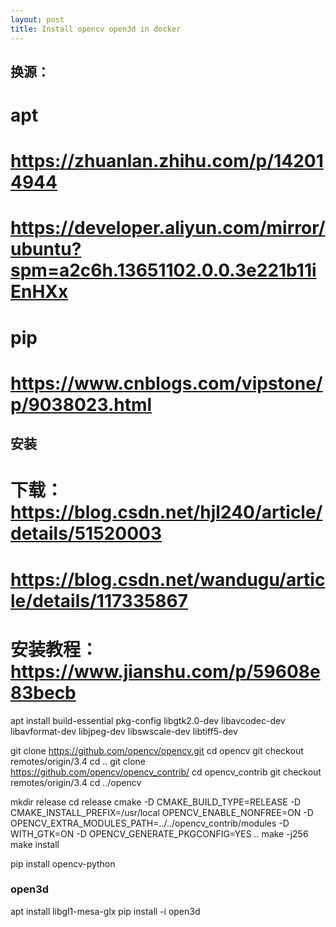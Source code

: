 ```yaml
---
layout: post
title: Install opencv open3d in docker
---
```


## 换源：
# apt
# https://zhuanlan.zhihu.com/p/142014944
# https://developer.aliyun.com/mirror/ubuntu?spm=a2c6h.13651102.0.0.3e221b11iEnHXx

# pip
# https://www.cnblogs.com/vipstone/p/9038023.html

## 安装
# 下载： https://blog.csdn.net/hjl240/article/details/51520003
# https://blog.csdn.net/wandugu/article/details/117335867
# 安装教程：https://www.jianshu.com/p/59608e83becb

apt install build-essential pkg-config libgtk2.0-dev libavcodec-dev libavformat-dev libjpeg-dev libswscale-dev libtiff5-dev


git clone https://github.com/opencv/opencv.git
cd opencv
git checkout remotes/origin/3.4
cd ..
git clone https://github.com/opencv/opencv_contrib/
cd opencv_contrib
git checkout remotes/origin/3.4
cd ../opencv

mkdir release
cd release
cmake -D CMAKE_BUILD_TYPE=RELEASE -D CMAKE_INSTALL_PREFIX=/usr/local OPENCV_ENABLE_NONFREE=ON -D OPENCV_EXTRA_MODULES_PATH=../../opencv_contrib/modules -D WITH_GTK=ON -D OPENCV_GENERATE_PKGCONFIG=YES ..
make -j256
make install

pip install opencv-python


### open3d
apt install libgl1-mesa-glx
pip install -i open3d

